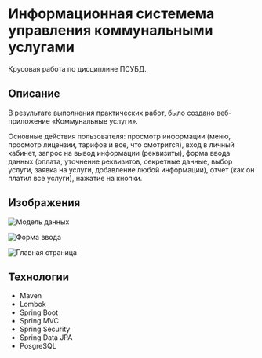 # Информационная системема управления коммунальными услугами
Крусовая работа по дисциплине ПСУБД.

## Описание 
В результате выполнения практических работ, было создано веб-приложение «Коммунальные услуги».

Основные действия пользователя: просмотр информации (меню,
просмотр лицензии, тарифов и все, что смотрится), вход в личный кабинет,
запрос на вывод информации (реквизиты), форма ввода данных (оплата,
уточнение реквизитов, секретные данные, выбор услуги, заявка на услуги,
добавление любой информации), отчет (как он платил все услуги), нажатие
на кнопки.

## Изображения 

![Модель данных](https://github.com/Owonin/KomUslugi/tree/master/images/data_model.png)

![Форма ввода](https://github.com/Owonin/KomUslugi/tree/master/images/imput_form.png)

![Главная страница](https://github.com/Owonin/KomUslugi/tree/master/images/main_page.png)

## Технологии

- Maven
- Lombok
- Spring Boot
- Spring MVC
- Spring Security
- Spring Data JPA
- PosgreSQL
